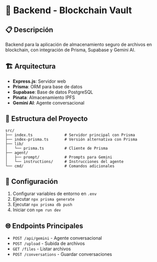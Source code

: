# 🚀 Backend - Blockchain Vault

## 📋 Descripción
Backend para la aplicación de almacenamiento seguro de archivos en blockchain, con integración de Prisma, Supabase y Gemini AI.

## 🏗️ Arquitectura
- **Express.js**: Servidor web
- **Prisma**: ORM para base de datos
- **Supabase**: Base de datos PostgreSQL
- **Pinata**: Almacenamiento IPFS
- **Gemini AI**: Agente conversacional

## 📁 Estructura del Proyecto
```
src/
├── index.ts              # Servidor principal con Prisma
├── index-prisma.ts       # Versión alternativa con Prisma
├── lib/
│   └── prisma.ts         # Cliente de Prisma
├── agent/
│   ├── prompt/           # Prompts para Gemini
│   └── instructions/     # Instrucciones del agente
└── cmd/                  # Comandos adicionales
```

## 🔧 Configuración
1. Configurar variables de entorno en `.env`
2. Ejecutar `npx prisma generate`
3. Ejecutar `npx prisma db push`
4. Iniciar con `npm run dev`

## 🌐 Endpoints Principales
- `POST /api/gemini` - Agente conversacional
- `POST /upload` - Subida de archivos
- `GET /files` - Listar archivos
- `POST /conversations` - Guardar conversaciones 